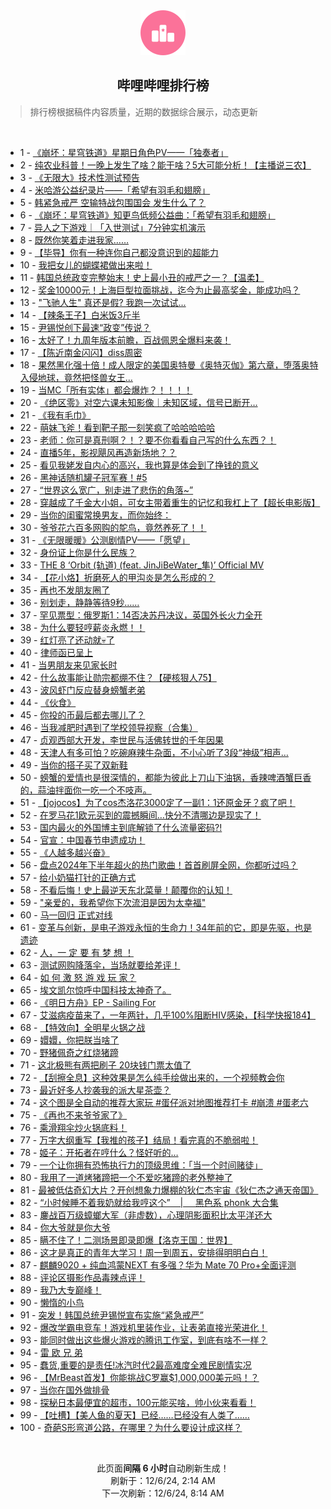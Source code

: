<div align="center">
    <img src="./assets/icon_rank.png" alt="logo" />
    <h2>哔哩哔哩排行榜</h>
</div>

> 排行榜根据稿件内容质量，近期的数据综合展示，动态更新

<br />

<ul><li><span>1 - <a href=https://www.bilibili.com/BV1Dg6AYNEpD target=_blank>《崩坏：星穹铁道》星期日角色PV——「独奏者」</a></span></li><li><span>2 - <a href=https://www.bilibili.com/BV1wqiUYzE2c target=_blank>纯农业科普！一晚上发生了啥？能干啥？5大可能分析！【主播说三农】</a></span></li><li><span>3 - <a href=https://www.bilibili.com/BV1tkimYjEz7 target=_blank>《无限大》技术性测试预告</a></span></li><li><span>4 - <a href=https://www.bilibili.com/BV16j6KYoEue target=_blank>米哈游公益纪录片——「希望有羽毛和翅膀」</a></span></li><li><span>5 - <a href=https://www.bilibili.com/BV1jBzQYjEob target=_blank>韩紧急戒严&nbsp;空输特战包围国会&nbsp;发生什么了？</a></span></li><li><span>6 - <a href=https://www.bilibili.com/BV11GzmYmEpN target=_blank>《崩坏：星穹铁道》知更鸟低频公益曲：「希望有羽毛和翅膀」</a></span></li><li><span>7 - <a href=https://www.bilibili.com/BV1FFzyYFE2G target=_blank>异人之下游戏｜「入世测试」7分钟实机演示</a></span></li><li><span>8 - <a href=https://www.bilibili.com/BV198zRYEEFs target=_blank>既然你笑着走进我家……</a></span></li><li><span>9 - <a href=https://www.bilibili.com/BV12hz2Y1E3B target=_blank>【毕导】你有一种连你自己都没意识到的超能力</a></span></li><li><span>10 - <a href=https://www.bilibili.com/BV1YzzmYFEnF target=_blank>我把女儿的蝴蝶裙做出来啦！</a></span></li><li><span>11 - <a href=https://www.bilibili.com/BV1SYzXYBEom target=_blank>韩国总统政变完整始末！史上最小丑的戒严之一？【温柔】</a></span></li><li><span>12 - <a href=https://www.bilibili.com/BV1iP6TYRE9b target=_blank>奖金10000元！上海巨型拉面挑战，迄今为止最高奖金，能成功吗？</a></span></li><li><span>13 - <a href=https://www.bilibili.com/BV1fk6TYZEVT target=_blank>&quot;飞驰人生&quot;&nbsp;真还是假?&nbsp;我跑一次试试...</a></span></li><li><span>14 - <a href=https://www.bilibili.com/BV1uCzoYEEir target=_blank>【辣条王子】白米饭3斤半</a></span></li><li><span>15 - <a href=https://www.bilibili.com/BV17ki2YtEhx target=_blank>尹锡悦创下最速“政变”传说？</a></span></li><li><span>16 - <a href=https://www.bilibili.com/BV1Jfi1YoE6g target=_blank>太好了！九周年版本前瞻，百战佩恩全爆料来袭！</a></span></li><li><span>17 - <a href=https://www.bilibili.com/BV1bb6FYsEtR target=_blank>【陈近南金闪闪】diss周密</a></span></li><li><span>18 - <a href=https://www.bilibili.com/BV1VzzmYFEGq target=_blank>果然黑化强十倍！成人限定的美国奥特曼《奥特灭伽》第六章，堕落奥特入侵地球，竟然把怪兽女王…</a></span></li><li><span>19 - <a href=https://www.bilibili.com/BV1qE6PYmE12 target=_blank>当MC「所有实体」都会爆炸？！！！！</a></span></li><li><span>20 - <a href=https://www.bilibili.com/BV1eFzSYeEza target=_blank>《绝区零》对空六课未知影像｜未知区域，信号已断开…</a></span></li><li><span>21 - <a href=https://www.bilibili.com/BV1BF6TYtEZa target=_blank>《我有毛巾》</a></span></li><li><span>22 - <a href=https://www.bilibili.com/BV1FczyYbEAh target=_blank>萌妹飞斧！看到靶子那一刻笑疯了哈哈哈哈哈</a></span></li><li><span>23 - <a href=https://www.bilibili.com/BV1cziUYME2f target=_blank>老师：你可是真刑啊？！？要不你看看自己写的什么东西？！</a></span></li><li><span>24 - <a href=https://www.bilibili.com/BV1ucimYLEsB target=_blank>直播5年，影视飓风再造新场地？？</a></span></li><li><span>25 - <a href=https://www.bilibili.com/BV1e7zUYwEJ2 target=_blank>看见我姥发自内心的高兴，我也算是体会到了挣钱的意义</a></span></li><li><span>26 - <a href=https://www.bilibili.com/BV1BYi9Y2EeP target=_blank>黑神话随机罐子冠军赛！#5</a></span></li><li><span>27 - <a href=https://www.bilibili.com/BV1tzzCYCED8 target=_blank>“世界这么宽广，别走进了悲伤的角落~”</a></span></li><li><span>28 - <a href=https://www.bilibili.com/BV1gJi2YVE3x target=_blank>穿越成了千金大小姐，可女主带着重生的记忆和我杠上了【超长电影版】</a></span></li><li><span>29 - <a href=https://www.bilibili.com/BV1bC6KYuEJ5 target=_blank>当你的闺蜜常换男友，而你始终：</a></span></li><li><span>30 - <a href=https://www.bilibili.com/BV1PPzXYbEyo target=_blank>爷爷花六百多网购的鸵鸟，竟然养死了！！</a></span></li><li><span>31 - <a href=https://www.bilibili.com/BV1tr6KY6E3L target=_blank>《无限暖暖》公测剧情PV——「愿望」</a></span></li><li><span>32 - <a href=https://www.bilibili.com/BV1Jdi1YfEjB target=_blank>身份证上你是什么民族？</a></span></li><li><span>33 - <a href=https://www.bilibili.com/BV1PPzXYbEc9 target=_blank>THE&nbsp;8&nbsp;‘Orbit&nbsp;(轨道)&nbsp;(feat.&nbsp;JinJiBeWater_隼)’&nbsp;Official&nbsp;MV</a></span></li><li><span>34 - <a href=https://www.bilibili.com/BV18zzCYCEKu target=_blank>【花小烙】折磨死人的甲沟炎是怎么形成的？</a></span></li><li><span>35 - <a href=https://www.bilibili.com/BV1r9zCYPEUm target=_blank>再也不发朋友圈了</a></span></li><li><span>36 - <a href=https://www.bilibili.com/BV178zmYKEun target=_blank>别划走，静静等待9秒……</a></span></li><li><span>37 - <a href=https://www.bilibili.com/BV1Lhz1YoEH2 target=_blank>罕见票型：俄罗斯1：14否决苏丹决议，英国外长火力全开</a></span></li><li><span>38 - <a href=https://www.bilibili.com/BV16Ri1Y8E9w target=_blank>为什么要轻哼薪炎永燃！！</a></span></li><li><span>39 - <a href=https://www.bilibili.com/BV16izkYdEAC target=_blank>红灯亮了还动就💀了</a></span></li><li><span>40 - <a href=https://www.bilibili.com/BV1L7zUYPEVK target=_blank>律师函已呈上</a></span></li><li><span>41 - <a href=https://www.bilibili.com/BV1np6MYaEiN target=_blank>当男朋友来见家长时</a></span></li><li><span>42 - <a href=https://www.bilibili.com/BV1YnzqYaEsp target=_blank>什么故事能让勋宗都绷不住？【硬核狠人75】</a></span></li><li><span>43 - <a href=https://www.bilibili.com/BV1kizdYPErb target=_blank>波风虾门反应替身螃蟹老弟</a></span></li><li><span>44 - <a href=https://www.bilibili.com/BV1s3z1Y6EMU target=_blank>《伙食》</a></span></li><li><span>45 - <a href=https://www.bilibili.com/BV1CM6PYsES2 target=_blank>你投的币最后都去哪儿了？</a></span></li><li><span>46 - <a href=https://www.bilibili.com/BV1sD6KYeEVj target=_blank>当我减肥时遇到了学校领导视察（合集）</a></span></li><li><span>47 - <a href=https://www.bilibili.com/BV1dt6KYJE4x target=_blank>贞观西部大开发，李世民与活佛转世的千年因果</a></span></li><li><span>48 - <a href=https://www.bilibili.com/BV1Qdi2YmEEq target=_blank>天津人有多可怕？吃碗麻辣牛杂面，不小心听了3段“神级”相声…</a></span></li><li><span>49 - <a href=https://www.bilibili.com/BV1JKzUYrEpP target=_blank>当你的搭子买了双新鞋</a></span></li><li><span>50 - <a href=https://www.bilibili.com/BV1cvi2YAEzF target=_blank>螃蟹的爱情也是很深情的，都能为彼此上刀山下油锅，香辣啤酒蟹巨香的，蒜油拌面你一吃一个不吱声。</a></span></li><li><span>51 - <a href=https://www.bilibili.com/BV1msz2YSEDp target=_blank>【jojocos】为了cos杰洛花3000定了一副1：1还原金牙？疯了吧！</a></span></li><li><span>52 - <a href=https://www.bilibili.com/BV1YTzQYqEPt target=_blank>在罗马花1欧元买到的震撼瞬间…快分不清哪边是现实了！</a></span></li><li><span>53 - <a href=https://www.bilibili.com/BV1eqzsYAEBK target=_blank>国内最火的外国博主到底解锁了什么流量密码?!</a></span></li><li><span>54 - <a href=https://www.bilibili.com/BV17NiUYhEEe target=_blank>官宣：中国春节申遗成功！</a></span></li><li><span>55 - <a href=https://www.bilibili.com/BV1s9zmYSErB target=_blank>《人越多越兴奋》</a></span></li><li><span>56 - <a href=https://www.bilibili.com/BV1wqiUYzEX1 target=_blank>盘点2024年下半年超火的热门歌曲！首首刷屏全网，你都听过吗？</a></span></li><li><span>57 - <a href=https://www.bilibili.com/BV1j3z2Y8EGF target=_blank>给小奶猫打针的正确方式</a></span></li><li><span>58 - <a href=https://www.bilibili.com/BV1QL6NYzEVs target=_blank>不看后悔！史上最逆天东北菜量！颠覆你的认知！</a></span></li><li><span>59 - <a href=https://www.bilibili.com/BV1TwznY6EL8 target=_blank>&quot;亲爱的，我希望你下次流泪是因为太幸福&quot;</a></span></li><li><span>60 - <a href=https://www.bilibili.com/BV1DRi2YEE2X target=_blank>马一回归&nbsp;正式对线</a></span></li><li><span>61 - <a href=https://www.bilibili.com/BV1Ns6NYYEth target=_blank>变革与创新，是电子游戏永恒的生命力！34年前的它，即是先驱，也是遗迹</a></span></li><li><span>62 - <a href=https://www.bilibili.com/BV1Yb6KYUEXh target=_blank>人，一&nbsp;定&nbsp;要&nbsp;有&nbsp;梦&nbsp;想&nbsp;！</a></span></li><li><span>63 - <a href=https://www.bilibili.com/BV17wi2YREPQ target=_blank>测试网购降落伞，当场就要给差评！</a></span></li><li><span>64 - <a href=https://www.bilibili.com/BV1Ltz1YfEQ6 target=_blank>如&nbsp;何&nbsp;激&nbsp;怒&nbsp;游&nbsp;戏&nbsp;玩&nbsp;家？</a></span></li><li><span>65 - <a href=https://www.bilibili.com/BV1VgzyYpEjZ target=_blank>埃文凯尔惊呼中国科技太神奇了。</a></span></li><li><span>66 - <a href=https://www.bilibili.com/BV1XFiQYhEEr target=_blank>《明日方舟》EP&nbsp;-&nbsp;Sailing&nbsp;For</a></span></li><li><span>67 - <a href=https://www.bilibili.com/BV1pszSYEEMQ target=_blank>艾滋病疫苗来了，一年两针，几乎100%阻断HIV感染，【科学快报184】</a></span></li><li><span>68 - <a href=https://www.bilibili.com/BV1xW6NYPE6K target=_blank>【特效向】全明星火锅之战</a></span></li><li><span>69 - <a href=https://www.bilibili.com/BV1k96KYaEsb target=_blank>嬛嬛，你把朕当啥了</a></span></li><li><span>70 - <a href=https://www.bilibili.com/BV1hh6PYzEB2 target=_blank>野猪佩奇之红烧猪蹄</a></span></li><li><span>71 - <a href=https://www.bilibili.com/BV1zFzdYZE6D target=_blank>这北极熊有两把刷子&nbsp;20块钱门票太值了</a></span></li><li><span>72 - <a href=https://www.bilibili.com/BV1FpzsYkEVk target=_blank>【刮擦全息】这种效果是怎么纯手绘做出来的，一个视频教会你</a></span></li><li><span>73 - <a href=https://www.bilibili.com/BV1tq6PYvEpF target=_blank>最近好多人抄袭我的派大星茶壶？</a></span></li><li><span>74 - <a href=https://www.bilibili.com/BV1my6KYBEvP target=_blank>这个图是全自动的推荐大家玩&nbsp;#蛋仔派对地图推荐打卡&nbsp;#崩溃&nbsp;#蛋老六</a></span></li><li><span>75 - <a href=https://www.bilibili.com/BV1LK6TYWECw target=_blank>《再也不来爷爷家了》</a></span></li><li><span>76 - <a href=https://www.bilibili.com/BV16H6MYwEHr target=_blank>乘滑翔伞炒火锅底料！</a></span></li><li><span>77 - <a href=https://www.bilibili.com/BV1K76cYQEaV target=_blank>万字大纲重写【我推的孩子】结局！看完真的不脆弱啦！</a></span></li><li><span>78 - <a href=https://www.bilibili.com/BV1Hii2YaENp target=_blank>姬子：开拓者在哼什么？怪好听的…</a></span></li><li><span>79 - <a href=https://www.bilibili.com/BV1gBzoYQEdf target=_blank>一个让你拥有恐怖执行力的顶级思维：「当一个时间赌徒」</a></span></li><li><span>80 - <a href=https://www.bilibili.com/BV1vezPYCERY target=_blank>我用了一道烤猪蹄把一个不爱吃猪蹄的老外整神了</a></span></li><li><span>81 - <a href=https://www.bilibili.com/BV1WYzyYqE8W target=_blank>最被低估奇幻大片？开创想象力爆棚的狄仁杰宇宙《狄仁杰之通天帝国》</a></span></li><li><span>82 - <a href=https://www.bilibili.com/BV1Jc6TYoEzL target=_blank>“小时候睡不着我奶就给我哼这个”&nbsp;&nbsp;&nbsp;&nbsp;|&nbsp;&nbsp;&nbsp;&nbsp;&nbsp;黑色系&nbsp;phonk&nbsp;大合集</a></span></li><li><span>83 - <a href=https://www.bilibili.com/BV1ZozzYyEVR target=_blank>鏖战百万级蟑螂大军（非虚数），心理阴影面积比太平洋还大</a></span></li><li><span>84 - <a href=https://www.bilibili.com/BV1ydz4YoEZV target=_blank>你大爷就是你大爷</a></span></li><li><span>85 - <a href=https://www.bilibili.com/BV14uzmYSETp target=_blank>瞒不住了！二测场景即录即爆【洛克王国：世界】</a></span></li><li><span>86 - <a href=https://www.bilibili.com/BV1N9zmYSEaJ target=_blank>这才是真正的青年大学习！周一到周五，安排得明明白白！</a></span></li><li><span>87 - <a href=https://www.bilibili.com/BV1E7zCYZEsi target=_blank>麒麟9020&nbsp;+&nbsp;纯血鸿蒙NEXT&nbsp;有多强？华为&nbsp;Mate&nbsp;70&nbsp;Pro+全面评测</a></span></li><li><span>88 - <a href=https://www.bilibili.com/BV152z9YUEyx target=_blank>评论区摄影作品毒辣点评！</a></span></li><li><span>89 - <a href=https://www.bilibili.com/BV1HpzSYUEht target=_blank>我乃大专巅峰！</a></span></li><li><span>90 - <a href=https://www.bilibili.com/BV1CSzRYvEWo target=_blank>懒惰的小鸟</a></span></li><li><span>91 - <a href=https://www.bilibili.com/BV1ntzSYLEkf target=_blank>突发！韩国总统尹锡悦宣布实施“紧急戒严”</a></span></li><li><span>92 - <a href=https://www.bilibili.com/BV1bcimYLEy4 target=_blank>爆改学霸电竞车！游戏机里装作业，让表弟直接光荣进化！</a></span></li><li><span>93 - <a href=https://www.bilibili.com/BV1JtzSYLECH target=_blank>能同时做出这些爆火游戏的腾讯工作室，到底有啥不一样？</a></span></li><li><span>94 - <a href=https://www.bilibili.com/BV1wj6KYZEcd target=_blank>雷&nbsp;欧&nbsp;兄&nbsp;弟</a></span></li><li><span>95 - <a href=https://www.bilibili.com/BV11D6MYGE4v target=_blank>蠢货,重要的是责任!冰汽时代2最高难度全难民剧情实况</a></span></li><li><span>96 - <a href=https://www.bilibili.com/BV1wFzxY7EN7 target=_blank>【MrBeast首发】你能挑战C罗赢$1,000,000美元吗！？</a></span></li><li><span>97 - <a href=https://www.bilibili.com/BV1B46MYZEcz target=_blank>当你在国外做排骨</a></span></li><li><span>98 - <a href=https://www.bilibili.com/BV17Tz2YAEwF target=_blank>探秘日本最便宜的超市，100元能买啥，帅小伙来看看！</a></span></li><li><span>99 - <a href=https://www.bilibili.com/BV1u7i2YyE21 target=_blank>【吐槽】【美人鱼的夏天】已经……已经没有人类了……</a></span></li><li><span>100 - <a href=https://www.bilibili.com/BV1AUzCYqERL target=_blank>奇葩S形弯道公路，在哪里？为什么要设计成这样？</a></span></li></ul>

<br />

<p align=center>此页面<strong>间隔 6 小时</strong>自动刷新生成！<br>刷新于：12/6/24, 2:14 AM<br>下一次刷新：12/6/24, 8:14 AM</p>
